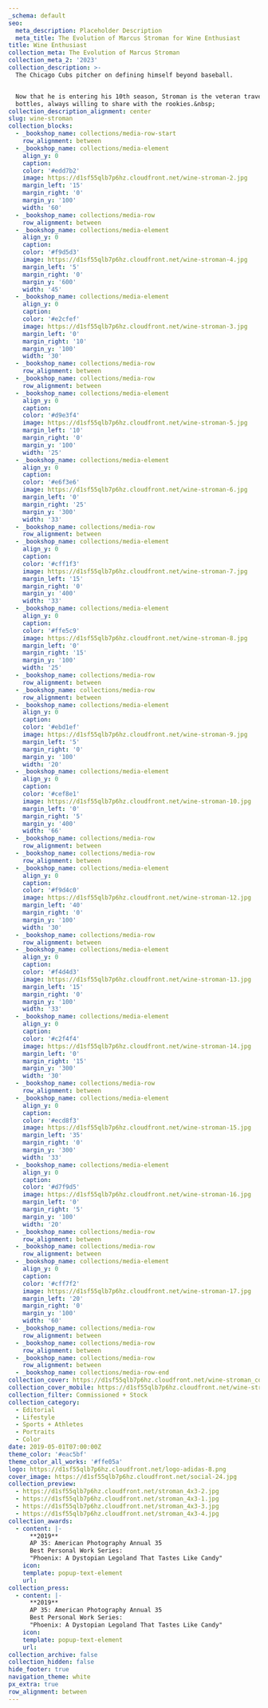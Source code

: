 ```yaml
---
_schema: default
seo:
  meta_description: Placeholder Description
  meta_title: The Evolution of Marcus Stroman for Wine Enthusiast
title: Wine Enthusiast
collection_meta: The Evolution of Marcus Stroman
collection_meta_2: '2023'
collection_description: >-
  The Chicago Cubs pitcher on defining himself beyond baseball.


  Now that he is entering his 10th season, Stroman is the veteran traveling with
  bottles, always willing to share with the rookies.&nbsp;
collection_description_alignment: center
slug: wine-stroman
collection_blocks:
  - _bookshop_name: collections/media-row-start
    row_alignment: between
  - _bookshop_name: collections/media-element
    align_y: 0
    caption:
    color: '#edd7b2'
    image: https://d1sf55qlb7p6hz.cloudfront.net/wine-stroman-2.jpg
    margin_left: '15'
    margin_right: '0'
    margin_y: '100'
    width: '60'
  - _bookshop_name: collections/media-row
    row_alignment: between
  - _bookshop_name: collections/media-element
    align_y: 0
    caption:
    color: '#f9d5d3'
    image: https://d1sf55qlb7p6hz.cloudfront.net/wine-stroman-4.jpg
    margin_left: '5'
    margin_right: '0'
    margin_y: '600'
    width: '45'
  - _bookshop_name: collections/media-element
    align_y: 0
    caption:
    color: '#e2cfef'
    image: https://d1sf55qlb7p6hz.cloudfront.net/wine-stroman-3.jpg
    margin_left: '0'
    margin_right: '10'
    margin_y: '100'
    width: '30'
  - _bookshop_name: collections/media-row
    row_alignment: between
  - _bookshop_name: collections/media-row
    row_alignment: between
  - _bookshop_name: collections/media-element
    align_y: 0
    caption:
    color: '#d9e3f4'
    image: https://d1sf55qlb7p6hz.cloudfront.net/wine-stroman-5.jpg
    margin_left: '10'
    margin_right: '0'
    margin_y: '100'
    width: '25'
  - _bookshop_name: collections/media-element
    align_y: 0
    caption:
    color: '#e6f3e6'
    image: https://d1sf55qlb7p6hz.cloudfront.net/wine-stroman-6.jpg
    margin_left: '0'
    margin_right: '25'
    margin_y: '300'
    width: '33'
  - _bookshop_name: collections/media-row
    row_alignment: between
  - _bookshop_name: collections/media-element
    align_y: 0
    caption:
    color: '#cff1f3'
    image: https://d1sf55qlb7p6hz.cloudfront.net/wine-stroman-7.jpg
    margin_left: '15'
    margin_right: '0'
    margin_y: '400'
    width: '33'
  - _bookshop_name: collections/media-element
    align_y: 0
    caption:
    color: '#ffe5c9'
    image: https://d1sf55qlb7p6hz.cloudfront.net/wine-stroman-8.jpg
    margin_left: '0'
    margin_right: '15'
    margin_y: '100'
    width: '25'
  - _bookshop_name: collections/media-row
    row_alignment: between
  - _bookshop_name: collections/media-row
    row_alignment: between
  - _bookshop_name: collections/media-element
    align_y: 0
    caption:
    color: '#ebd1ef'
    image: https://d1sf55qlb7p6hz.cloudfront.net/wine-stroman-9.jpg
    margin_left: '5'
    margin_right: '0'
    margin_y: '100'
    width: '20'
  - _bookshop_name: collections/media-element
    align_y: 0
    caption:
    color: '#cef8e1'
    image: https://d1sf55qlb7p6hz.cloudfront.net/wine-stroman-10.jpg
    margin_left: '0'
    margin_right: '5'
    margin_y: '400'
    width: '66'
  - _bookshop_name: collections/media-row
    row_alignment: between
  - _bookshop_name: collections/media-row
    row_alignment: between
  - _bookshop_name: collections/media-element
    align_y: 0
    caption:
    color: '#f9d4c0'
    image: https://d1sf55qlb7p6hz.cloudfront.net/wine-stroman-12.jpg
    margin_left: '40'
    margin_right: '0'
    margin_y: '100'
    width: '30'
  - _bookshop_name: collections/media-row
    row_alignment: between
  - _bookshop_name: collections/media-element
    align_y: 0
    caption:
    color: '#f4d4d3'
    image: https://d1sf55qlb7p6hz.cloudfront.net/wine-stroman-13.jpg
    margin_left: '15'
    margin_right: '0'
    margin_y: '100'
    width: '33'
  - _bookshop_name: collections/media-element
    align_y: 0
    caption:
    color: '#c2f4f4'
    image: https://d1sf55qlb7p6hz.cloudfront.net/wine-stroman-14.jpg
    margin_left: '0'
    margin_right: '15'
    margin_y: '300'
    width: '30'
  - _bookshop_name: collections/media-row
    row_alignment: between
  - _bookshop_name: collections/media-element
    align_y: 0
    caption:
    color: '#ecd8f3'
    image: https://d1sf55qlb7p6hz.cloudfront.net/wine-stroman-15.jpg
    margin_left: '35'
    margin_right: '0'
    margin_y: '300'
    width: '33'
  - _bookshop_name: collections/media-element
    align_y: 0
    caption:
    color: '#d7f9d5'
    image: https://d1sf55qlb7p6hz.cloudfront.net/wine-stroman-16.jpg
    margin_left: '0'
    margin_right: '5'
    margin_y: '100'
    width: '20'
  - _bookshop_name: collections/media-row
    row_alignment: between
  - _bookshop_name: collections/media-row
    row_alignment: between
  - _bookshop_name: collections/media-element
    align_y: 0
    caption:
    color: '#cff7f2'
    image: https://d1sf55qlb7p6hz.cloudfront.net/wine-stroman-17.jpg
    margin_left: '20'
    margin_right: '0'
    margin_y: '100'
    width: '60'
  - _bookshop_name: collections/media-row
    row_alignment: between
  - _bookshop_name: collections/media-row
    row_alignment: between
  - _bookshop_name: collections/media-row
    row_alignment: between
  - _bookshop_name: collections/media-row-end
collection_cover: https://d1sf55qlb7p6hz.cloudfront.net/wine-stroman_cover-1.jpg
collection_cover_mobile: https://d1sf55qlb7p6hz.cloudfront.net/wine-stroman_cover-vert-1.jpg
collection_filter: Commissioned + Stock
collection_category:
  - Editorial
  - Lifestyle
  - Sports + Athletes
  - Portraits
  - Color
date: 2019-05-01T07:00:00Z
theme_color: '#eac5bf'
theme_color_all_works: '#ffe05a'
logo: https://d1sf55qlb7p6hz.cloudfront.net/logo-adidas-8.png
cover_image: https://d1sf55qlb7p6hz.cloudfront.net/social-24.jpg
collection_preview:
  - https://d1sf55qlb7p6hz.cloudfront.net/stroman_4x3-2.jpg
  - https://d1sf55qlb7p6hz.cloudfront.net/stroman_4x3-1.jpg
  - https://d1sf55qlb7p6hz.cloudfront.net/stroman_4x3-3.jpg
  - https://d1sf55qlb7p6hz.cloudfront.net/stroman_4x3-4.jpg
collection_awards:
  - content: |-
      **2019**  
      AP 35: American Photography Annual 35  
      Best Personal Work Series:  
      "Phoenix: A Dystopian Legoland That Tastes Like Candy"
    icon:
    template: popup-text-element
    url:
collection_press:
  - content: |-
      **2019**  
      AP 35: American Photography Annual 35  
      Best Personal Work Series:  
      "Phoenix: A Dystopian Legoland That Tastes Like Candy"
    icon:
    template: popup-text-element
    url:
collection_archive: false
collection_hidden: false
hide_footer: true
navigation_theme: white
px_extra: true
row_alignment: between
---
```

